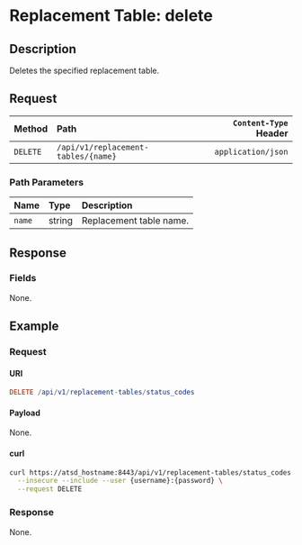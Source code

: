 # Replacement Table: delete

## Description

Deletes the specified replacement table.

## Request

| Method | Path | `Content-Type` Header|
|:---|:---|---:|
| `DELETE` | `/api/v1/replacement-tables/{name}` | `application/json` |

### Path Parameters

|**Name**|**Type**|**Description**|
|:---|:---|:---|
| `name` |string|Replacement table name.|

## Response

### Fields

None.

## Example

### Request

#### URI

```elm
DELETE /api/v1/replacement-tables/status_codes
```

#### Payload

None.

#### curl

```bash
curl https://atsd_hostname:8443/api/v1/replacement-tables/status_codes \
  --insecure --include --user {username}:{password} \
  --request DELETE
```

### Response

None.